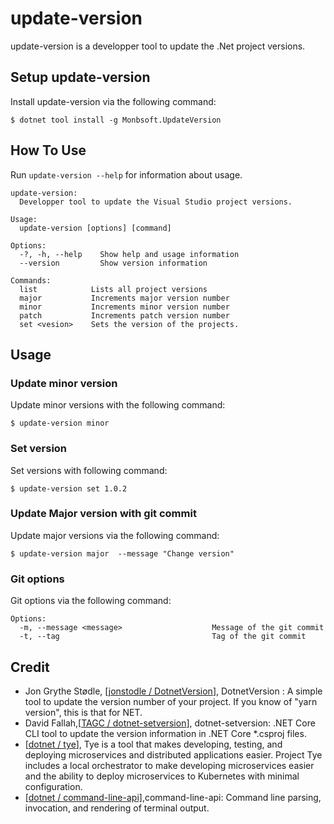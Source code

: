 # update-version

update-version is a developper tool to update the .Net project versions.

## Setup update-version

Install update-version via the following command:

```text
$ dotnet tool install -g Monbsoft.UpdateVersion
```

## How To Use

Run `update-version --help` for information about usage.

```text
update-version:
  Developper tool to update the Visual Studio project versions.

Usage:
  update-version [options] [command]

Options:
  -?, -h, --help    Show help and usage information
  --version         Show version information

Commands:
  list            Lists all project versions
  major           Increments major version number
  minor           Increments minor version number
  patch           Increments patch version number
  set <vesion>    Sets the version of the projects.
```

## Usage

### Update minor version

Update minor versions with the following command:

```text
$ update-version minor
```

### Set version

Set versions with following command:

```text
$ update-version set 1.0.2
```

### Update Major version with git commit

Update major versions via the following command:

```text
$ update-version major  --message "Change version"
```

### Git options

Git options via the following command:

```text
Options:
  -m, --message <message>                    Message of the git commit
  -t, --tag                                  Tag of the git commit
```

## Credit

- Jon Grythe Stødle, [[jonstodle / DotnetVersion](https://github.com/jonstodle/DotnetVersion)], DotnetVersion : A simple tool to update the version number of your project. If you know of "yarn version", this is that for NET.
- David Fallah,[[TAGC / dotnet-setversion](https://github.com/TAGC/dotnet-setversion)], dotnet-setversion: .NET Core CLI tool to update the version information in .NET Core \*.csproj files.
- [[dotnet / tye](https://github.com/dotnet/tye)], Tye is a tool that makes developing, testing, and deploying microservices and distributed applications easier. Project Tye includes a local orchestrator to make developing microservices easier and the ability to deploy microservices to Kubernetes with minimal configuration.
- [[dotnet / command-line-api]](https://github.com/dotnet/command-line-api),command-line-api: Command line parsing, invocation, and rendering of terminal output.

